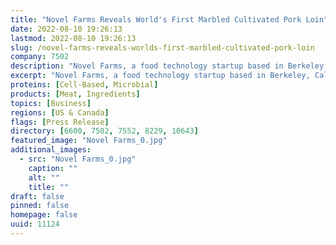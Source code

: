 ```yaml
---
title: "Novel Farms Reveals World's First Marbled Cultivated Pork Loin"
date: 2022-08-10 19:26:13
lastmod: 2022-08-10 19:26:13
slug: /novel-farms-reveals-worlds-first-marbled-cultivated-pork-loin
company: 7502
description: "Novel Farms, a food technology startup based in Berkeley, California, unveils today the first-ever marbled cultivated pork loin."
excerpt: "Novel Farms, a food technology startup based in Berkeley, California, unveils today the first-ever marbled cultivated pork loin."
proteins: [Cell-Based, Microbial]
products: [Meat, Ingredients]
topics: [Business]
regions: [US & Canada]
flags: [Press Release]
directory: [6600, 7502, 7552, 8229, 10643]
featured_image: "Novel Farms_0.jpg"
additional_images:
  - src: "Novel Farms_0.jpg"
    caption: ""
    alt: ""
    title: ""
draft: false
pinned: false
homepage: false
uuid: 11124
---
```

